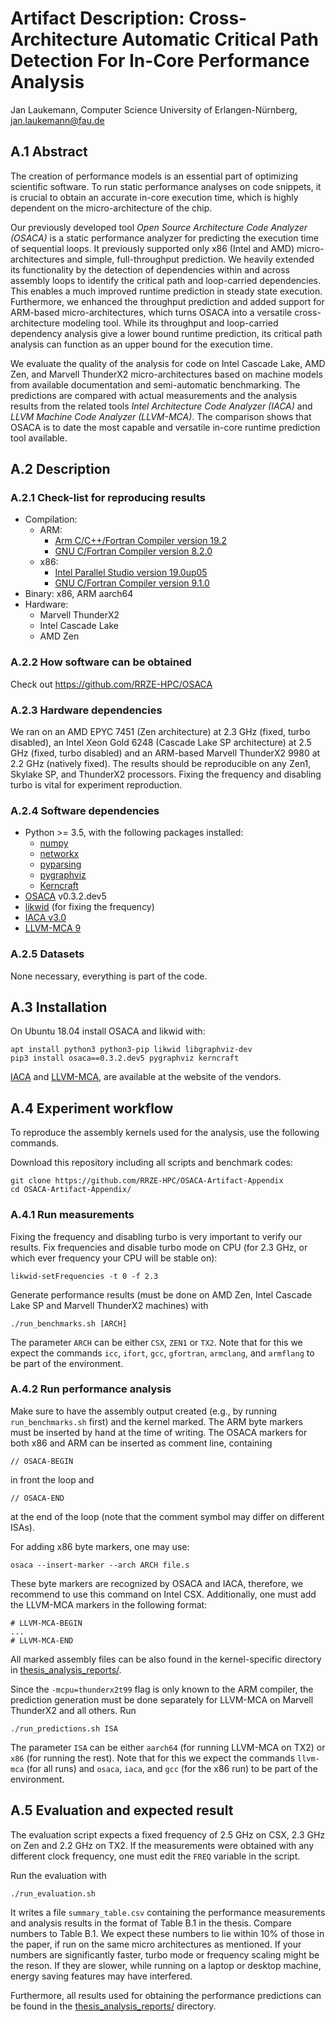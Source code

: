 # Artifact Description: Cross-Architecture Automatic Critical Path Detection For In-Core Performance Analysis
Jan Laukemann, Computer Science University of Erlangen-Nürnberg, jan.laukemann@fau.de

## A.1 Abstract
The creation of performance models is an essential part of optimizing scientific software.
To run static performance analyses on code snippets, it is crucial to obtain an accurate in-core execution time, which is highly dependent on the micro-architecture of the chip.

Our previously developed tool *Open Source Architecture Code Analyzer (OSACA)* is a static performance analyzer for predicting the execution time of sequential loops.
It previously supported only x86 (Intel and AMD) micro-architectures and simple, full-throughput prediction.
We heavily extended its functionality by the detection of dependencies within and across assembly loops to identify the critical path and loop-carried dependencies.
This enables a much improved runtime prediction in steady state execution.
Furthermore, we enhanced the throughput prediction and added support for ARM-based micro-architectures, which turns OSACA into a versatile cross-architecture modeling tool.
While its throughput and loop-carried dependency analysis give a lower bound runtime prediction, its critical path analysis can function as an upper bound for the execution time.

We evaluate the quality of the analysis for code on Intel Cascade Lake, AMD Zen, and Marvell ThunderX2 micro-architectures based on machine models from available documentation and semi-automatic benchmarking.
The predictions are compared with actual measurements and the analysis results from the related tools *Intel Architecture Code Analyzer&nbsp;(IACA)* and *LLVM Machine Code Analyzer&nbsp;(LLVM-MCA)*.
The comparison shows that OSACA is to date the most capable and versatile in-core runtime prediction tool available.

## A.2 Description

### A.2.1 Check-list for reproducing results
- Compilation: 
  - ARM:
    - [Arm C/C++/Fortran Compiler version&nbsp;19.2](https://developer.arm.com/tools-and-software/server-and-hpc/compile/arm-compiler-for-linux)
    - [GNU C/Fortran Compiler version&nbsp;8.2.0](https://gcc.gnu.org/gcc-8/)
  - x86:
    - [Intel Parallel Studio version 19.0up05](https://software.intel.com/en-us/compilers)
    - [GNU C/Fortran Compiler version&nbsp;9.1.0](https://gcc.gnu.org/gcc-9/)
- Binary: x86,  ARM aarch64
- Hardware:
  - Marvell ThunderX2
  - Intel Cascade Lake
  - AMD Zen

### A.2.2 How software can be obtained
Check out https://github.com/RRZE-HPC/OSACA

### A.2.3 Hardware dependencies
We ran on an AMD EPYC 7451 (Zen architecture) at 2.3 GHz (fixed, turbo disabled), an Intel Xeon Gold 6248 (Cascade Lake SP architecture) at 2.5 GHz (fixed, turbo disabled) and an ARM-based Marvell ThunderX2 9980 at 2.2 GHz (natively fixed). The results should be reproducible on any Zen1, Skylake SP, and ThunderX2 processors. Fixing the frequency and disabling turbo is vital for experiment reproduction.

### A.2.4 Software dependencies
- Python >= 3.5, with the following packages installed:
  - [numpy](https://numpy.org/)
  - [networkx](https://networkx.github.io/)
  - [pyparsing](https://github.com/pyparsing/pyparsing)
  - [pygraphviz](https://pygraphviz.github.io/)
  - [Kerncraft](https://github.com/RRZE-HPC/kerncraft)
- [OSACA](https://github.com/RRZE-HPC/OSACA) v0.3.2.dev5
- [likwid](https://github.com/RRZE-HPC/likwid/) (for fixing the frequency)
- [IACA v3.0](https://software.intel.com/en-us/articles/intel-architecture-code-analyzer)
- [LLVM-MCA 9](https://llvm.org/docs/CommandGuide/llvm-mca.html)

### A.2.5 Datasets
None necessary, everything is part of the code.

## A.3 Installation
On Ubuntu 18.04 install OSACA and likwid with:
```
apt install python3 python3-pip likwid libgraphviz-dev
pip3 install osaca==0.3.2.dev5 pygraphviz kerncraft
```

[IACA](https://software.intel.com/en-us/articles/intel-architecture-code-analyzer) and [LLVM-MCA](http://releases.llvm.org/), are available at the website of the vendors.

## A.4 Experiment workflow
To reproduce the assembly kernels used for the analysis, use the following commands.

Download this repository including all scripts and benchmark codes:
```
git clone https://github.com/RRZE-HPC/OSACA-Artifact-Appendix
cd OSACA-Artifact-Appendix/
```

### A.4.1 Run measurements
Fixing the frequency and disabling turbo is very important to verify our results.
Fix frequencies and disable turbo mode on CPU (for 2.3 GHz, or which ever frequency your CPU will be stable on):
```
likwid-setFrequencies -t 0 -f 2.3
```
Generate performance results (must be done on AMD Zen, Intel Cascade Lake SP and Marvell ThunderX2 machines) with
```
./run_benchmarks.sh [ARCH]
```
The parameter `ARCH` can be either `CSX`, `ZEN1` or `TX2`.
Note that for this we expect the commands `icc`, `ifort`, `gcc`, `gfortran`, `armclang`, and `armflang` to be part of the environment.

### A.4.2 Run performance analysis
Make sure to have the assembly output created (e.g., by running `run_benchmarks.sh` first) and the kernel marked.
The ARM byte markers must be inserted by hand at the time of writing.
The OSACA markers for both x86 and ARM can be inserted as comment line, containing
```
// OSACA-BEGIN
```
in front the loop and 
```
// OSACA-END
```
at the end of the loop (note that the comment symbol may differ on different ISAs).

For adding x86 byte markers, one may use:
```
osaca --insert-marker --arch ARCH file.s
```
These byte markers are recognized by OSACA and IACA, therefore, we recommend to use this command on Intel CSX.
Additionally, one must add the LLVM-MCA markers in the following format:
```
# LLVM-MCA-BEGIN
...
# LLVM-MCA-END
```
All marked assembly files can be also found in the kernel-specific directory in [thesis_analysis_reports/](./thesis_analysis_reports).

Since the `-mcpu=thunderx2t99` flag is only known to the ARM compiler,
the prediction generation must be done separately for LLVM-MCA on Marvell ThunderX2 and all others. Run 
```
./run_predictions.sh ISA
```
The parameter `ISA` can be either `aarch64` (for running LLVM-MCA on TX2) or `x86` (for running the rest).
Note that for this we expect the commands `llvm-mca`&nbsp;(for all runs) and `osaca`, `iaca`, and `gcc`&nbsp;(for the x86 run) to be part of the environment.


## A.5 Evaluation and expected result
The evaluation script expects a fixed frequency of 2.5 GHz on CSX, 2.3 GHz on Zen and 2.2 GHz on TX2.
If the measurements were obtained with any different clock frequency, one must edit the `FREQ` variable in the script.

Run the evaluation with
```
./run_evaluation.sh
```
It writes a file `summary_table.csv` containing the performance measurements and analysis results in the format of Table B.1 in the thesis.
Compare numbers to Table B.1.
We expect these numbers to lie within 10% of those in the paper, if run on the same micro architectures as mentioned. If your numbers are significantly faster, turbo mode or frequency scaling might be the reson. If they are slower, while running on a laptop or desktop machine, energy saving features may have interfered.

Furthermore, all results used for obtaining the performance predictions can be found in the [thesis_analysis_reports/](./thesis_analysis_reports) directory.
